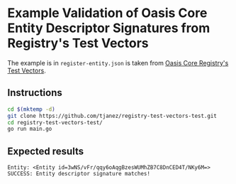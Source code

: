 # Example Validation of Oasis Core Entity Descriptor Signatures from Registry's Test Vectors

The example is in `register-entity.json` is taken from [Oasis Core Registry's
Test Vectors][registry-vectors].

[registry-vectors]:
  https://docs.oasis.dev/oasis-core/high-level-components/index/services/registry#test-vectors

## Instructions

```bash
cd $(mktemp -d)
git clone https://github.com/tjanez/registry-test-vectors-test.git
cd registry-test-vectors-test/
go run main.go
```

## Expected results

```
Entity: <Entity id=3wNS/vFr/qqy6oAqgBzesWUMhZB7C8DnCED4T/NKy6M=>
SUCCESS: Entity descriptor signature matches!
```
